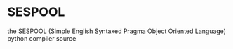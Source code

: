 SESPOOL
=======

the SESPOOL (Simple English Syntaxed Pragma Object Oriented Language) python compiler source